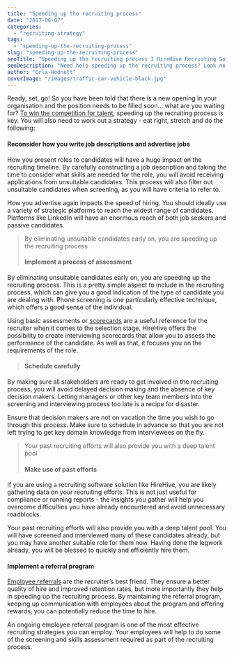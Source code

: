 ```yaml
---
title: "Speeding up the recruiting process"
date: "2017-06-07"
categories:
  - "recruiting-strategy"
tags:
  - "speeding-up-the-recruiting-process"
slug: "speeding-up-the-recruiting-process"
seoTitle: "Speeding up the recruiting process I HireHive Recruiting Software"
seoDescription: "Need help speeding up the recruiting process? Look no further than HireHive's 5 tips that will cut your recruiting time in half"
author: "Orla-Hodnett"
coverImage: "/images/traffic-car-vehicle-black.jpg"
---
```


Ready, set, go! So you have been told that there is a new opening in your organisation and the position needs to be filled soon… what are you waiting for? [To win the competition for talent](https://www.thebalance.com/tips-to-speed-up-hiring-1918325), speeding up the recruiting process is key. You will also need to work out a strategy - eat right, stretch and do the following:

#### **Reconsider how you write job descriptions and advertise jobs**

How you present roles to candidates will have a huge impact on the recruiting timeline. By carefully constructing a job description and taking the time to consider what skills are needed for the role, you will avoid receiving applications from unsuitable candidates. This process will also filter out unsuitable candidates when screening, as you will have criteria to refer to.

How you advertise again impacts the speed of hiring. You should ideally use a variety of strategic platforms to reach the widest range of candidates. Platforms like LinkedIn will have an enormous reach of both job seekers and passive candidates.

> By eliminating unsuitable candidates early on, you are speeding up the recruiting process
>
> #### **Implement a process of assessment**

By eliminating unsuitable candidates early on, you are speeding up the recruiting process. This is a pretty simple aspect to include in the recruiting process, which can give you a good indication of the type of candidate you are dealing with. Phone screening is one particularly effective technique, which offers a good sense of the individual.

Using basic assessments or [scorecards](https://hirehive.com/blog/candidate-scorecards/) are a useful reference for the recruiter when it comes to the selection stage. HireHive offers the possibility to create interviewing scorecards that allow you to assess the performance of the candidate. As well as that, it focuses you on the requirements of the role.

> #### **Schedule carefully**

By making sure all stakeholders are ready to get involved in the recruiting process, you will avoid delayed decision making and the absence of key decision makers. Letting managers or other key team members into the screening and interviewing process too late is a recipe for disaster.

Ensure that decision makers are not on vacation the time you wish to go through this process. Make sure to schedule in advance so that you are not left trying to get key domain knowledge from interviewees on the fly.

> Your past recruiting efforts will also provide you with a deep talent pool
>
> #### **Make use of past efforts**

If you are using a recruiting software solution like HireHive, you are likely gathering data on your recruiting efforts. This is not just useful for compliance or running reports - the insights you gather will help you overcome difficulties you have already encountered and avoid unnecessary roadblocks.

Your past recruiting efforts will also provide you with a deep talent pool. You will have screened and interviewed many of these candidates already, but you may have another suitable role for them now. Having done the legwork already, you will be blessed to quickly and efficiently hire them.

#### **Implement a referral program**

[Employee referrals](https://hirehive.com/blog/is-an-employee-referrals-program-the-most-effective-way-to-recruit/) are the recruiter’s best friend. They ensure a better quality of hire and improved retention rates, but more importantly they help in speeding up the recruiting process. By maintaining the referral program, keeping up communication with employees about the program and offering rewards, you can potentially reduce the time to hire.

An ongoing employee referral program is one of the most effective recruiting strategies you can employ. Your employees will help to do some of the screening and skills assessment required as part of the recruiting process.
